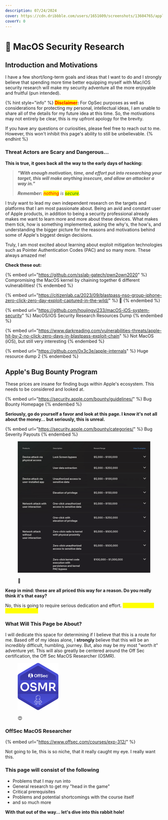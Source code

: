 ```yaml
---
description: 07/24/2024
cover: https://cdn.dribbble.com/users/1651609/screenshots/13604765/apple_dribbble.gif
coverY: 0
---
```


# 🍎 MacOS Security Research

## Introduction and Motivations

I have a few short/long-term goals and ideas that I want to do and I strongly believe that spending more time better equipping myself with Mac/iOS security research will make my security adventure all the more enjoyable and fruitful (pun intended).

{% hint style="info" %}
<mark style="color:red;">**Disclaimer**</mark>**:** For OpSec purposes as well as considerations for protecting my personal, intellectual ideas, I am unable to share all of the details for my future idea at this time. So, the motivations may not entirely be clear, this is my upfront apology for the brevity.&#x20;

If you have any questions or curiosities, please feel free to reach out to me. However, this won't inhibit this page's ability to still be unbelievable.&#x20;
{% endhint %}

### Threat Actors are Scary and Dangerous...

**This is true, it goes back all the way to the early days of hacking:**

> _**"With enough motivation, time, and effort put into researching your target, this will make anything insecure, and allow an attacker a way in."**_
>
> _**Remember:** <mark style="color:red;">nothing</mark> is <mark style="color:green;">secure</mark>._

I truly want to lead my own independent research on the targets and platforms that I am most passionate about. Being an avid and constant user of Apple products, in addition to being a security professional already makes me want to learn more and more about these devices. What makes them tick, how is something implemented, asking the why's, the how's, and understanding the bigger picture for the reasons and motivations behind some of Apple's biggest design decisions.&#x20;

Truly, I am most excited about learning about exploit mitigation technologies such as Pointer Authentication Codes (PAC) and so many more. These always amazed me!

**Check these out:**&#x20;

{% embed url="https://github.com/sslab-gatech/pwn2own2020" %}
Compromising the MacOS kernel by chaining together 6 different vulnerabilities!
{% endembed %}

{% embed url="https://citizenlab.ca/2023/09/blastpass-nso-group-iphone-zero-click-zero-day-exploit-captured-in-the-wild/" %}
🤯
{% endembed %}

{% embed url="https://github.com/houjingyi233/macOS-iOS-system-security" %}
MacOS/iOS Security Research Resources Dump
{% endembed %}

{% embed url="https://www.darkreading.com/vulnerabilities-threats/apple-hit-by-2-no-click-zero-days-in-blastpass-exploit-chain" %}
Not MacOS (iOS), but still very interesting
{% endembed %}

{% embed url="https://github.com/0x3c3e/apple-internals" %}
Huge resource dump 2
{% endembed %}

## Apple's Bug Bounty Program

These prices are insane for finding bugs within Apple's ecosystem. This needs to be considered and looked at.&#x20;

{% embed url="https://security.apple.com/bounty/guidelines/" %}
Bug Bounty Homepage
{% endembed %}

**Seriously, go do yourself a favor and look at this page. I know it's not all about the money... but seriously, this is unreal.**&#x20;

{% embed url="https://security.apple.com/bounty/categories/" %}
Bug Severity Payouts
{% endembed %}

<figure><img src=".gitbook/assets/image (5) (1) (1) (1) (1).png" alt="" width="563"><figcaption><p>🤯</p></figcaption></figure>

**Keep in mind: these are all priced this way for a reason. Do you really think it's that easy?**

No, this is going to require serious dedication and effort. <mark style="color:yellow;">But, I believe in myself. Do you?</mark>

### What Will This Page be About?

I will dedicate this space for determining if I believe that this is a route for me. Based off of my ideas alone, I **strongly** believe that this will be an incredibly difficult, humbling, journey. But, also may be my most "worth it" adventure yet. This will also greatly be centered around the Off Sec certification, the Off Sec MacOS Researcher (OSMR).

<figure><img src=".gitbook/assets/image (1) (1) (1) (1) (1) (1) (1) (1).png" alt="" width="130"><figcaption><p>😍</p></figcaption></figure>

### OffSec MacOS Researcher

{% embed url="https://www.offsec.com/courses/exp-312/" %}

Not going to lie, this is so niche, that it really caught my eye. I really want this.

### This page will consist of the following

* Problems that I may run into
* General research to get my "head in the game"&#x20;
* Critical prerequisites
* Problems and potential shortcomings with the course itself
* and so much more

**With that out of the way... let's dive into this rabbit hole!**
